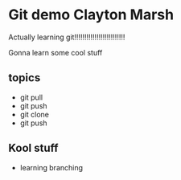 # Git demo Clayton Marsh

Actually learning git!!!!!!!!!!!!!!!!!!!!!!!!!

Gonna learn some cool stuff


## topics
- git pull
- git push
- git clone
- git push

## Kool stuff
- learning branching
